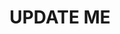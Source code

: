 ---
guid: "2CB59F0F-D661-4DE6-AB69-D6EBE423F47C"
title: UPDATE ME
description: UPDATE ME
pubDate: "Tue, 18 Jul 2023 18:00:00 -0400"
itunes-explicit: "no"
itunes-episode: 85
itunes-episodeType: full

# More info
youtube-full: UPDATE ME
discussion: UPDATE ME

# Timeline
timeline:
  - seconds: 0
    title: Intro

# File information
enclosure-url: "https://media.phor.net/csh/2023-07-18-episode-85.m4a"
enclosure-length: UPDATE ME
enclosure-type: "audio/x-m4a"
itunes-duration: UPDATE ME

# CSH information
badges:
  - type: stayed-to-end
    recipient: fulldecent
  - type: stayed-to-end
    recipient: dtedesco1
---